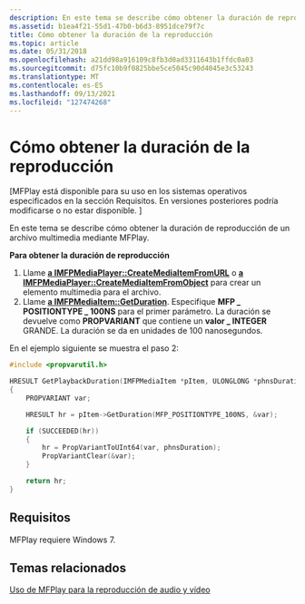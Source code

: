 ```yaml
---
description: En este tema se describe cómo obtener la duración de reproducción de un archivo multimedia mediante MFPlay.
ms.assetid: b1ea4f21-55d1-47b0-b6d3-8951dce79f7c
title: Cómo obtener la duración de la reproducción
ms.topic: article
ms.date: 05/31/2018
ms.openlocfilehash: a21dd98a916109c8fb3d0ad3311643b1ffdc0a03
ms.sourcegitcommit: d75fc10b9f0825bbe5ce5045c90d4045e3c53243
ms.translationtype: MT
ms.contentlocale: es-ES
ms.lasthandoff: 09/13/2021
ms.locfileid: "127474268"
---
```

# <a name="how-to-get-the-playback-duration"></a>Cómo obtener la duración de la reproducción

\[MFPlay está disponible para su uso en los sistemas operativos especificados en la sección Requisitos. En versiones posteriores podría modificarse o no estar disponible. \]

En este tema se describe cómo obtener la duración de reproducción de un archivo multimedia mediante MFPlay.

**Para obtener la duración de reproducción**

1.  Llame [**a IMFPMediaPlayer::CreateMediaItemFromURL**](/windows/desktop/api/mfplay/nf-mfplay-imfpmediaplayer-createmediaitemfromurl) o [**a IMFPMediaPlayer::CreateMediaItemFromObject**](/windows/desktop/api/mfplay/nf-mfplay-imfpmediaplayer-createmediaitemfromobject) para crear un elemento multimedia para el archivo.
2.  Llame [**a IMFPMediaItem::GetDuration**](/windows/desktop/api/mfplay/nf-mfplay-imfpmediaitem-getduration). Especifique **MFP \_ POSITIONTYPE \_ 100NS** para el primer parámetro. La duración se devuelve como **PROPVARIANT** que contiene un **valor \_ INTEGER** GRANDE. La duración se da en unidades de 100 nanosegundos.

En el ejemplo siguiente se muestra el paso 2:


```C++
#include <propvarutil.h>

HRESULT GetPlaybackDuration(IMFPMediaItem *pItem, ULONGLONG *phnsDuration)
{
    PROPVARIANT var;

    HRESULT hr = pItem->GetDuration(MFP_POSITIONTYPE_100NS, &var);

    if (SUCCEEDED(hr))
    {
        hr = PropVariantToUInt64(var, phnsDuration);
        PropVariantClear(&var);
    }

    return hr;
}
```



## <a name="requirements"></a>Requisitos

MFPlay requiere Windows 7.

## <a name="related-topics"></a>Temas relacionados

<dl> <dt>

[Uso de MFPlay para la reproducción de audio y vídeo](using-mfplay-for-audio-video-playback.md)
</dt> </dl>

 

 



